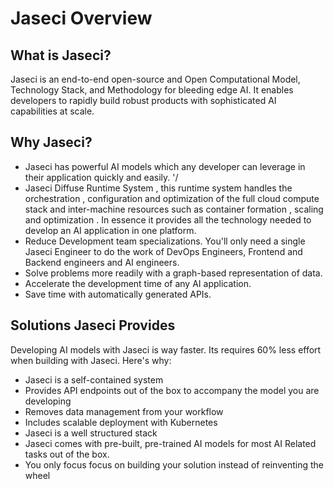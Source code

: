 # Jaseci Overview

## What is Jaseci?

Jaseci is an end-to-end open-source and Open Computational Model, Technology Stack, and Methodology for bleeding edge AI. It enables developers to rapidly build robust products with sophisticated AI capabilities at scale.

## Why Jaseci?

* Jaseci has powerful AI models which any developer can leverage in their application quickly and easily. '/
* Jaseci Diffuse Runtime System , this runtime system handles the orchestration , configuration and optimization of the full cloud compute stack and inter-machine resources such as container formation , scaling and optimization . In essence it provides all the technology needed to develop an AI application in one platform.
* Reduce Development team specializations. You'll only need a single Jaseci Engineer to do the work of DevOps Engineers, Frontend and Backend engineers and AI engineers.
* Solve problems more readily with a graph-based representation of data.
* Accelerate the development time of any AI application.
* Save time with automatically generated APIs.

## Solutions Jaseci Provides

Developing AI models with Jaseci is way faster. Its requires 60% less effort when building with Jaseci. Here's why:

* Jaseci is a self-contained system
* Provides API endpoints out of the box to accompany the model you are developing
* Removes data management from your workflow
* Includes scalable deployment with Kubernetes
* Jaseci is a well structured stack
* Jaseci comes with pre-built, pre-trained AI models for most AI Related tasks out of the box.
* You only focus focus on building your solution instead of reinventing the wheel